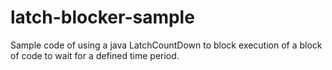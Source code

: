 # latch-blocker-sample

Sample code of using a java LatchCountDown to block execution of a block of code to wait for a  defined time period.
